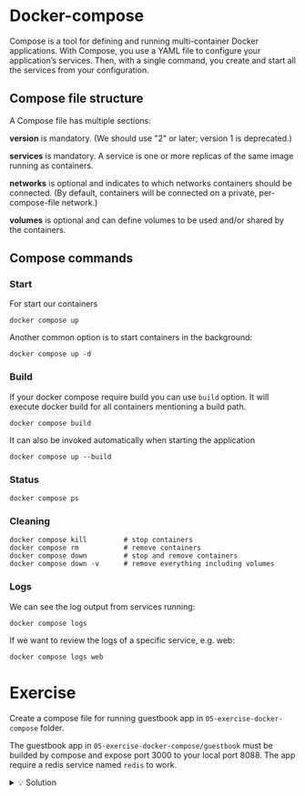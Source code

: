 # Docker-compose

Compose is a tool for defining and running multi-container Docker applications.
With Compose, you use a YAML file to configure your application’s services. Then, with a single command, you create and start all the services from your configuration.

## Compose file structure

A Compose file has multiple sections:

**version** is mandatory. (We should use "2" or later; version 1 is deprecated.)

**services** is mandatory. A service is one or more replicas of the same image running as containers.

**networks** is optional and indicates to which networks containers should be connected.
(By default, containers will be connected on a private, per-compose-file network.)

**volumes** is optional and can define volumes to be used and/or shared by the containers.

## Compose commands

### Start

For start our containers

```
docker compose up
```

Another common option is to start containers in the background:

```
docker compose up -d
```

### Build

If your docker compose require build you can use `build` option.
It will execute docker build for all containers mentioning a build path.

```
docker compose build
```

It can also be invoked automatically when starting the application

```
docker compose up --build
```

### Status

```
docker compose ps
```

### Cleaning

```
docker compose kill         # stop containers
docker compose rm           # remove containers
docker compose down         # stop and remove containers
docker compose down -v      # remove everything including volumes
```

### Logs

We can see the log output from services running:

```
docker compose logs
```

If we want to review the logs of a specific service, e.g. web:

```
docker compose logs web
```

# Exercise

Create a compose file for running guestbook app in `05-exercise-docker-compose` folder.

The guestbook app in `05-exercise-docker-compose/guestbook` must be builded by compose and expose port 3000 to your local port 8088.
The app require a redis service named `redis` to work.

<details>
  <summary>💡 Solution</summary>

```yaml
version: "3"

services:
  redis:
    image: redis:alpine

  guestbook:
    build: ./guestbook
    ports:
      - "8088:3000"
    depends_on:
      - redis
```

</details>
